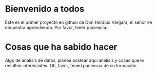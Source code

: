 # Bienvenido a todos
Este es el primer proyecto en github de Don Horacio Vergara, el señor se encuentra aprendiendo. Por favor, tener paciencia.

# Cosas que ha sabido hacer
Algo de análisis de datos, planea postear aquí análisis y cosas que le resulten interesantes. Oh, favor, tened paciencia de su formación.
